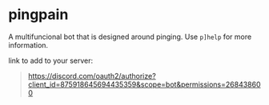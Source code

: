 # pingpain
A multifuncional bot that is designed around pinging.
Use `p]help` for more information.

link to add to your server:
>https://discord.com/oauth2/authorize?client_id=875918645694435359&scope=bot&permissions=268438600

